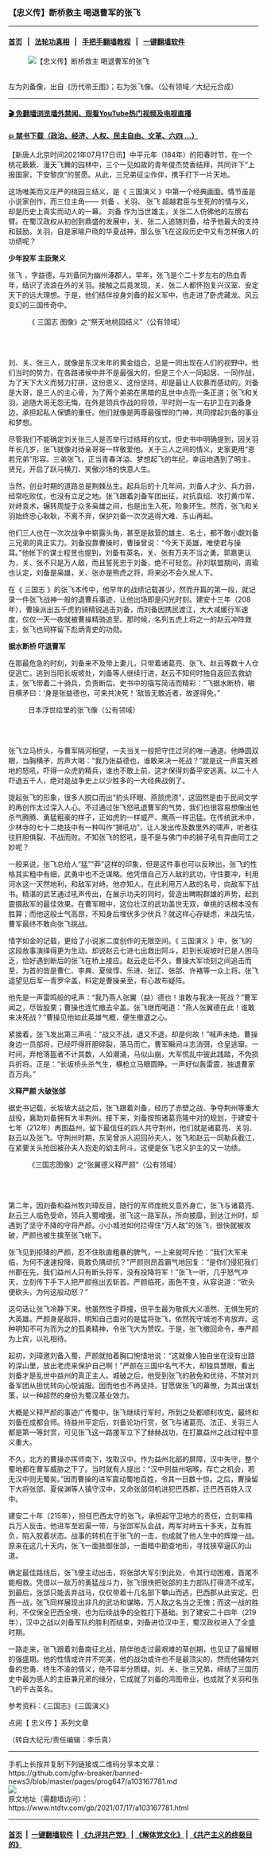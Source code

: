 ### 【忠义传】断桥救主 喝退曹军的张飞
------------------------

#### [首页](https://github.com/gfw-breaker/banned-news3/blob/master/README.md) &nbsp;&nbsp;|&nbsp;&nbsp; [法轮功真相](https://github.com/begood0513/basic/blob/master/README.md)  &nbsp;&nbsp;|&nbsp;&nbsp; [手把手翻墙教程](https://github.com/gfw-breaker/guides/wiki)  &nbsp;&nbsp;|&nbsp;&nbsp; [一键翻墙软件](https://github.com/gfw-breaker/nogfw/blob/master/README.md)  



<div><div class="featured_image">
 <figure>
  <img alt="【忠义传】断桥救主 喝退曹军的张飞" src="https://i.ntdtv.com/assets/uploads/2021/07/2021-07-17_163826-800x450.jpg"/>
 </figure><br/>
 <span class="caption">
  左为刘备像，出自《历代帝王图》；右为张飞像。（公有领域／大纪元合成）
 </span>
</div>
</div><hr/>

#### [ 🎬  免翻墙浏览墙外禁闻、观看YouTube热门视频及电视直播](https://github.com/gfw-breaker/HelloWorld)

#### [ 💥  禁书下载（政治、经济、人权、民主自由、文革、六四 ...）](https://github.com/gfw-breaker/books/blob/master/README.md)

<div><div class="post_content" itemprop="articleBody">
 <p>
  【新唐人北京时间2021年07月17日讯】中平元年（184年）的阳春时节，在一个桃花簌簌、漫天飞舞的园林中，三个一见如故的青年俊杰焚香结拜，共同许下“上报国家，下安黎庶”的誓愿。从此，三兄弟征尘作伴，携手打下一片天地。
 </p>
 <p>
  这场唯美而又庄严的桃园三结义，是《
  <ok href="https://www.ntdtv.com/gb/三国演义.htm">
   三国演义
  </ok>
  》中第一个经典画面。情节虽是小说家创作，而三位主角——
  <ok href="https://www.ntdtv.com/gb/刘备.htm">
   刘备
  </ok>
  、关羽、
  <ok href="https://www.ntdtv.com/gb/张飞.htm">
   张飞
  </ok>
  超越君臣与生死的的情与义，却是历史上真实而动人的一幕。
  <ok href="https://www.ntdtv.com/gb/刘备.htm">
   刘备
  </ok>
  作为当世雄主，关张二人仿佛他的左膀右臂。在蜀汉政权从初创到鼎盛的发展中，关、张二人追随刘备，给予他最大的支持和鼓励。关羽，自是家喻户晓的华夏战神，那么张飞在这段历史中又有怎样傲人的功绩呢？
 </p>
 <p>
  <strong>
   少年投军 主臣聚义
  </strong>
 </p>
 <p>
  <ok href="https://www.ntdtv.com/gb/张飞.htm">
   张飞
  </ok>
  ，字益德，与刘备同为幽州涿郡人。早年，张飞是个二十岁左右的热血青年，结识了流浪在外的关羽。接触之后竟发现，关、张二人都怀抱复兴汉室、安定天下的远大理想。于是，他们结伴投身刘备的起义军中，也走进了卧虎藏龙、风云变幻的三国传奇中。
 </p>
 <figure class="wp-caption alignnone" id="attachment_103167788" style="width: 414px">
  <img alt="" class="size-full wp-image-103167788" src="https://i.ntdtv.com/assets/uploads/2021/07/2021-07-17_163754.jpg">
   <br/><figcaption class="wp-caption-text">
    《
    <ok href="https://www.ntdtv.com/gb/三国志.htm">
     三国志
    </ok>
    图像》之“祭天地桃园结义”（公有领域）
    <br/>
   </figcaption><br/>
  </img>
 </figure><br/>
 <p>
  刘、关、张三人，就像是东汉末年的黄金组合，总是一同出现在人们的视野中。他们当时的势力，在各路诸侯中并不是最强大的，但是三个人一同起居、一同作战，为了天下大义而努力打拼，这份恩义、这份坚持，却是最让人钦慕而感动的。刘备是大哥，是三人的主心骨，为了两个弟弟在黑暗的乱世中点亮一条正道；张飞和关羽，追随大哥无怨无悔，在外是领兵作战的将领，平时则一左一右护卫在刘备身边，承担起私人保镳的重任。他们就像是两尊最强悍的门神，共同撑起刘备的事业和梦想。
 </p>
 <p>
  尽管我们不能确定刘关张三人是否举行过结拜的仪式，但史书中明确提到，因关羽年长几岁，张飞就像对待亲哥哥一样敬爱他。关于三人之间的情义，史家更用“恩若兄弟”形容。三弟张飞，正当青春洋溢、梦想起飞的年纪，幸运地遇到了明主、贤兄，开启了跃马横刀、笑傲沙场的快意人生。
 </p>
 <p>
  当然，创业时期的道路总是荆棘丛生。起兵后的十几年间，刘备人才少、兵力弱，经常吃败仗，也没有立足之地。张飞跟着刘备军团出征，对抗袁绍、攻打黄巾军、对峙袁术，辗转周旋于众多枭雄之间，也是出生入死，险象环生。然而，张飞和关羽始终忠心耿耿，不离不弃，保护刘备一次次逃得大难、东山再起。
 </p>
 <p>
  他们三人也在一次次战争中崭露头角，甚至是敌营的雄主、名士，都不敢小觑刘备三兄弟的真正实力。刘备投靠曹操时，曹操曾说：“今天下英雄，唯使君与操耳。”他帐下的谋士程昱也提到，刘备有英名，关、张有万夫不当之勇。郭嘉更认为，关、张不只是万人敌，而且誓死忠于刘备，绝不可轻忽。孙刘联盟期间，周瑜也认定，刘备是枭雄，关、张亦是熊虎之将，将来必不会久居人下。
 </p>
 <p>
  在《
  <ok href="https://www.ntdtv.com/gb/三国志.htm">
   三国志
  </ok>
  》的张飞本传中，他早年的战绩记载甚少，然而开篇的第一段，就记录一件张飞战神一般的退曹兵事迹，让他出场即是闪光时刻。建安十三年（208年），曹操派出五千虎豹骑精锐追击刘备，而刘备因携民渡江，大大减缓行军速度，仅仅一天一夜就被曹操精骑追至。那时候，名列五虎上将之一的赵云冲阵救主，张飞也同样留下彪炳青史的功勋。
 </p>
 <p>
  <strong>
   据水断桥 吓退曹军
  </strong>
 </p>
 <p>
  在那最危急的时刻，刘备来不及带上妻儿，只带着诸葛亮、张飞、赵云等数十人仓促逃亡。逃到当阳长坂坡处，刘备等人继续行进，赵云不知何时独自返回去救幼主，张飞带着二十骑兵，负责断后。史书中的描写简洁而精彩：“飞据水断桥，瞋目横矛曰：‘身是张益德也，可来共决死！’敌皆无敢近者，故遂得免。”
 </p>
 <figure class="wp-caption alignnone" id="attachment_103167784" style="width: 394px">
  <img alt="" class="size-full wp-image-103167784" src="https://i.ntdtv.com/assets/uploads/2021/07/2021-07-17_163729.jpg">
   <br/><figcaption class="wp-caption-text">
    日本浮世绘里的张飞像（公有领域）
    <br/>
   </figcaption><br/>
  </img>
 </figure><br/>
 <p>
  张飞立马桥头，与曹军隔河相望，一夫当关一般把守住过河的唯一通道。他睁圆双眼，当胸横矛，厉声大喝：“我乃张益德也，谁敢来决一死战？”就是这一声震天撼地的怒吼，吓得一众虎豹精兵，谁也不敢上前，这才保得刘备平安逃离。以二十人吓退五千人，绝对是战争史上以少胜多的一大经典战例了。
 </p>
 <p>
  提起张飞的形象，很多人脱口而出“豹头环眼、燕颔虎须”，这固然是由于民间文学的再创作太过深入人心。不过通过张飞怒吼退曹军的气势，我们也很容易想像出他杀气腾腾、勇猛粗豪的样子，正如虎豹一样威严、鹰燕一样迅猛。在传统武术中，少林寺的七十二绝技中有一种叫作“狮吼功”，让人发出传及数里外的啸声，听者往往肝胆俱裂、不战而败。不知张飞的怒吼，是不是与佛门中的狮子吼有异曲同工之妙呢？
 </p>
 <p>
  一般来说，张飞总给人“猛”“莽”这样的印象，但是这件事也可以反映出，张飞的性格其实粗中有细，武勇中也不乏谋略。他凭借自己万人敌的武功，守住要冲，利用河水这一天然地利，和敌军对峙。他亦知人，在此利用万人敌的名号，向敌军下战书。精湛的武艺通过吼声传出，在展示功夫的同时，营造出睥睨群雄的声势，起到震摄敌军的最佳效果。在曹军眼中，这位壮汉的武功盖世无双，单挑的话根本没有胜算；而他这般士气高昂，不知身后埋伏多少伏兵？就这样心存疑虑，未战先怯，曹军最终不敢向张飞挑战。
 </p>
 <p>
  惜字如金的记载，更给了小说家二度创作的无限空间。《
  <ok href="https://www.ntdtv.com/gb/三国演义.htm">
   三国演义
  </ok>
  》中，张飞的这段故事演绎得更为生动。却说赵云七进七出救出阿斗，赶到长坂坡时已是人困马乏，恰好遇到断后的张飞在桥上接应。赵云走后不久，曹操大军顷刻之间追击而至，为首的皆是曹仁、李典、夏侯惇、乐进、张辽、张郃、许褚等一众上将。张飞遥望见后军一青罗伞盖，料定是曹操亲至，有心故布疑阵。
 </p>
 <p>
  他先是一声雷鸣般的吼声：“我乃燕人张翼（益）德也！谁敢与我决一死战？”曹军闻之，尽皆股栗；曹操也连忙撤去伞盖。张飞继而喝道：“燕人张翼德在此！谁敢来决死战？”曹操见他如此英雄气概，便生撤退之心。
 </p>
 <p>
  紧接着，张飞发出第三声吼：“战又不战，退又不退，却是何故！”喊声未绝，曹操身边一员部将，已经吓得肝胆碎裂，落马而亡。曹军瞬间斗志消弭，仓皇逃窜。一时间，弃枪落盔者不计其数，人如潮涌，马似山崩，大军慌乱中彼此践踏，不免损兵折将。正是：“长坂桥头杀气生，横枪立马眼圆睁。一声好似轰雷震，独退曹家百万兵。”
 </p>
 <p>
  <strong>
   义释严颜 大破张郃
  </strong>
 </p>
 <p>
  据史书记载，长坂坡大战之后，张飞跟着刘备，经历了赤壁之战、争夺荆州等重大战役，襄助刘备拥有大半荆州。接下来，刘备按照诸葛亮隆中对的规划，于建安十七年（212年）再图益州，留下最信任的四人共守荆州，他们就是诸葛亮、关羽、赵云以及张飞。守荆州时期，东吴曾派人迎回孙夫人，张飞和赵云一同勒兵截江，在紧要关头抢回被孙夫人抱走的幼主阿斗。这便是张飞忠义护主的又一功绩。
 </p>
 <figure class="wp-caption alignnone" id="attachment_103167783" style="width: 412px">
  <img alt="" class="size-full wp-image-103167783" src="https://i.ntdtv.com/assets/uploads/2021/07/2021-05-09_025548-2.jpg"/>
  <br/><figcaption class="wp-caption-text">
   《三国志图像》之“张翼德义释严颜”（公有领域）
   <br/>
  </figcaption><br/>
 </figure><br/>
 <p>
  第二年，因刘备和益州牧刘璋反目，随行的军师庞统又意外身亡，张飞与诸葛亮、赵云三人临危受命，领兵入蜀增援。张飞这一路军队，所向披靡，到达江州时，却遇到了坚守不降的守将严颜。小小城池如何拦得住“万人敌”的张飞，很快就被攻破，严颜也被生擒至张飞帐下。
 </p>
 <p>
  张飞见到拒降的严颜，忍不住耿直粗暴的脾气，一上来就呵斥他：“我们大军来临，为何不速速投降，竟敢负隅顽抗？”严颜则昂首霸气地回复：“是你们侵犯我们州郡在先，我们益州人只有断头将军，没有投降将军！”张飞一听，几乎怒气冲天，立刻传下手下人把严颜拖出去斩首。严颜临死，面色不变，从容说道：“砍头便砍头，为何这般动怒？”
 </p>
 <p>
  这句话让张飞冷静下来。他虽然性子莽撞，但平生最为敬佩大义凛然、无惧生死的大英雄。严颜身是敌将，明知自己面对的是猛将张飞，依然死守城池不肯放弃。这种明知不可为而为之的孤勇精神，令张飞大为赞叹。于是，张飞撤回命令，奉严颜为上宾，以礼相待。
 </p>
 <p>
  起初，刘璋邀刘备入蜀，严颜就拍着胸口惋惜地说：“这就像人独自坐在没有出路的深山里，放出老虎来保护自己啊！”严颜在三国中名气不大，却独具慧眼，看出刘备才是乱世中益州的真正主人。城破之后，他受到张飞的赦免和优待，不禁对刘备军团从担忧转向心悦诚服。因而他也不再坚持，甘愿做张飞的幕僚，为其出谋划策，以一种超然的身份为蜀汉基业效力。
 </p>
 <p>
  大概是义释严颜的事迹广传蜀中，张飞继续行军时，所到之处都顺利攻克，最终和刘备在成都会师。待益州平定后，刘备论功行赏，张飞与诸葛亮、法正、关羽三人都是第一等封赏，可见张飞这一路援军立下了赫赫战功，在打赢益州之战过程中意义重大。
 </p>
 <p>
  不久，北方的曹操亦挥师南下，攻取汉中。作为益州北部的屏障，汉中失守，整个蜀地都在曹军威胁之下了。当时就有人提出：“汉中则益州咽喉，存亡之​机会，若无汉中则无蜀矣。”因而曹操的进军震动蜀地百姓，令其一日数十惊。之后，曹操留下大将张郃、夏侯渊等人镇守汉中，又命张郃伺机进犯巴西郡，迁巴西百姓入汉中。
 </p>
 <p>
  建安二十年（215年），担任巴西太守的张飞，承担起守卫地方的责任，立刻率精兵万人反击。他进军至宕渠一带，与张郃军队会战，两军对峙五十多天，互有胜负，陷入胶着状态。战事的转机在于张飞的一击，也成就了他人生中的辉煌一战。原来在这几十天内，张飞一面抵御张郃，一面暗中勘查地形，寻找狭窄逼仄的山道。
 </p>
 <p>
  确定最佳路线后，张飞便主动出击，将张郃大军引到此处，令其行动困难，首尾不能相救。凭借以一敌万的勇猛战斗力，张飞很快把张郃的主力部队打得溃不成军。到最后，张郃只能丢弃战马，仅仅带着十几名部下攀山而逃，巴西郡从此安定。巴西一战，张飞同样展现出非凡的武功和谋略，万人敌之名当之无愧；而这一战的胜利，不仅保全巴西全境，也为后续战争的全胜打下基础。到了建安二十四年（219年），汉中之战以刘备军队的胜利而结束，刘备进位汉中王，蜀汉政权进入了全盛时期。
 </p>
 <p>
  一路走来，张飞跟着刘备南征北战，陪伴他走过最艰难的草创期，也见证了最耀眼的强盛期。他的性情或许并不完美，他的战功或许也不是最顶尖的，然而他辅佐刘备的忠勇、终生不渝的情义，绝不容半分质疑。刘、关、张三兄弟，缔结了三国历史中最为感人的主臣兼兄弟的缘分，它成就了刘备的鸿图帝业，也成就了关羽和张飞的千古英名。
 </p>
 <p>
  参考资料：《三国志》《三国演义》
 </p>
 <p>
  点阅【
  <ok href="https://www.ntdtv.com/gb/忠义传.htm">
   忠义传
  </ok>
  】系列文章
 </p>
 <p>
  （转自大纪元/责任编辑：李乐真）
 </p>
 <div class="single_ad">
 </div>
</div>
</div>
<hr/>
手机上长按并复制下列链接或二维码分享本文章：<br/>
https://github.com/gfw-breaker/banned-news3/blob/master/pages/prog647/a103167781.md <br/>
<a href='https://github.com/gfw-breaker/banned-news3/blob/master/pages/prog647/a103167781.md'><img src='https://github.com/gfw-breaker/banned-news3/blob/master/pages/prog647/a103167781.md.png'/></a> <br/>
原文地址（需翻墙访问）：https://www.ntdtv.com/gb/2021/07/17/a103167781.html


------------------------
#### [首页](https://github.com/gfw-breaker/banned-news3/blob/master/README.md) &nbsp;|&nbsp; [一键翻墙软件](https://github.com/gfw-breaker/nogfw/blob/master/README.md) &nbsp;| [《九评共产党》](https://github.com/gfw-breaker/9ping.md/blob/master/README.md#九评之一评共产党是什么) | [《解体党文化》](https://github.com/gfw-breaker/jtdwh.md/blob/master/README.md) | [《共产主义的终极目的》](https://github.com/gfw-breaker/gczydzjmd.md/blob/master/README.md)


<img src='http://gfw-breaker.win/banned-news3/pages/prog647/a103167781.md' width='0px' height='0px'/>